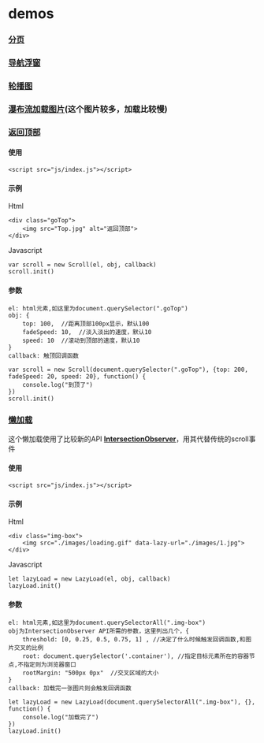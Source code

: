# demos

### [分页](https://morpwin.github.io/demos/%E5%88%86%E9%A1%B5/)
### [导航浮窗](https://morpwin.github.io/demos/%E5%AF%BC%E8%88%AA%E6%B5%AE%E7%AA%97/)
### [轮播图](https://morpwin.github.io/demos/%E8%BD%AE%E6%92%AD%E5%9B%BE/)
### [瀑布流加载图片](https://morpwin.github.io/demos/%E7%80%91%E5%B8%83%E6%B5%81%E5%8A%A0%E8%BD%BD%E5%9B%BE%E7%89%87/)(这个图片较多，加载比较慢)
### [返回顶部](https://morpwin.github.io/demos/%E8%BF%94%E5%9B%9E%E9%A1%B6%E9%83%A8/)

#### 使用

    <script src="js/index.js"></script>
    
#### 示例

Html

    <div class="goTop">
        <img src="Top.jpg" alt="返回顶部">
    </div>
    
Javascript
    
    var scroll = new Scroll(el, obj, callback)
    scroll.init()

#### 参数

    el: html元素,如这里为document.querySelector(".goTop")
    obj: {
        top: 100,  //距离顶部100px显示，默认100
        fadeSpeed: 10,  //淡入淡出的速度，默认10
        speed: 10  //滚动到顶部的速度，默认10
    }
    callback: 触顶回调函数

    var scroll = new Scroll(document.querySelector(".goTop"), {top: 200, fadeSpeed: 20, speed: 20}, function() {
        console.log("到顶了")
    })
    scroll.init()
    
### [懒加载](https://morpwin.github.io/demos/%E6%87%92%E5%8A%A0%E8%BD%BD/)

这个懒加载使用了比较新的API **[IntersectionObserver](https://developer.mozilla.org/zh-CN/docs/Web/API/IntersectionObserver)**，用其代替传统的scroll事件


#### 使用

    <script src="js/index.js"></script>
    
#### 示例

Html

    <div class="img-box">
        <img src="./images/loading.gif" data-lazy-url="./images/1.jpg">
    </div>
    
Javascript

    let lazyLoad = new LazyLoad(el, obj, callback)
    lazyLoad.init()
    
#### 参数

    el: html元素,如这里为document.querySelectorAll(".img-box")
    obj为IntersectionObserver API所需的参数，这里列出几个，{
        threshold: [0, 0.25, 0.5, 0.75, 1] , //决定了什么时候触发回调函数,和图片交叉的比例
        root: document.querySelector('.container'), //指定目标元素所在的容器节点,不指定则为浏览器窗口
        rootMargin: "500px 0px"  //交叉区域的大小
    }
    callback: 加载完一张图片则会触发回调函数

    let lazyLoad = new LazyLoad(document.querySelectorAll(".img-box"), {}, function() {
        console.log("加载完了")
    })
    lazyLoad.init()